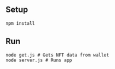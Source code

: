 ## Setup
```
npm install
```

## Run

```
node get.js # Gets NFT data from wallet
node server.js # Runs app
```
